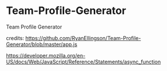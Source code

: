# Team-Profile-Generator
Team Profile Generator


credits: 
https://github.com/RyanEllingson/Team-Profile-Generator/blob/master/app.js

https://developer.mozilla.org/en-US/docs/Web/JavaScript/Reference/Statements/async_function
